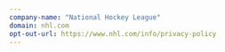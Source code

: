 ```yaml
---
company-name: "National Hockey League"
domain: nhl.com
opt-out-url: https://www.nhl.com/info/privacy-policy
---
```





